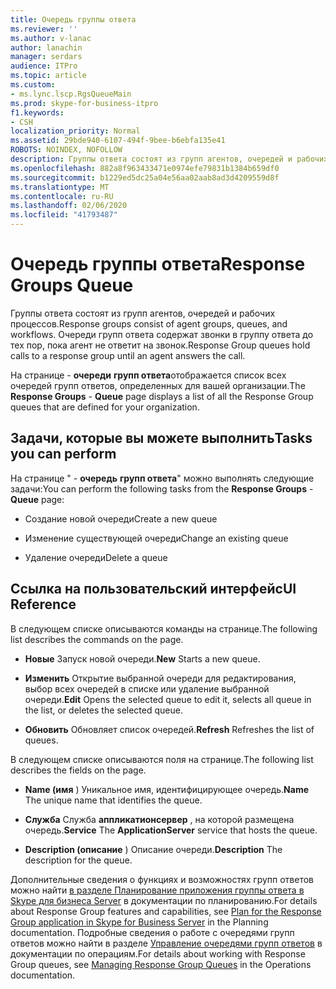 ```yaml
---
title: Очередь группы ответа
ms.reviewer: ''
ms.author: v-lanac
author: lanachin
manager: serdars
audience: ITPro
ms.topic: article
ms.custom:
- ms.lync.lscp.RgsQueueMain
ms.prod: skype-for-business-itpro
f1.keywords:
- CSH
localization_priority: Normal
ms.assetid: 29bde940-6107-494f-9bee-b6ebfa135e41
ROBOTS: NOINDEX, NOFOLLOW
description: Группы ответа состоят из групп агентов, очередей и рабочих процессов. Очереди групп ответа содержат звонки в группу ответа до тех пор, пока агент не ответит на звонок.
ms.openlocfilehash: 882a8f963433471e0974efe79831b1384b659df0
ms.sourcegitcommit: b1229ed5dc25a04e56aa02aab8ad3d4209559d8f
ms.translationtype: MT
ms.contentlocale: ru-RU
ms.lasthandoff: 02/06/2020
ms.locfileid: "41793487"
---
```

# <a name="response-groups-queue"></a><span data-ttu-id="cb02f-104">Очередь группы ответа</span><span class="sxs-lookup"><span data-stu-id="cb02f-104">Response Groups Queue</span></span>

<span data-ttu-id="cb02f-105">Группы ответа состоят из групп агентов, очередей и рабочих процессов.</span><span class="sxs-lookup"><span data-stu-id="cb02f-105">Response groups consist of agent groups, queues, and workflows.</span></span> <span data-ttu-id="cb02f-106">Очереди групп ответа содержат звонки в группу ответа до тех пор, пока агент не ответит на звонок.</span><span class="sxs-lookup"><span data-stu-id="cb02f-106">Response Group queues hold calls to a response group until an agent answers the call.</span></span>

<span data-ttu-id="cb02f-107">На странице - **очереди** **групп ответа**отображается список всех очередей групп ответов, определенных для вашей организации.</span><span class="sxs-lookup"><span data-stu-id="cb02f-107">The **Response Groups** - **Queue** page displays a list of all the Response Group queues that are defined for your organization.</span></span>

## <a name="tasks-you-can-perform"></a><span data-ttu-id="cb02f-108">Задачи, которые вы можете выполнить</span><span class="sxs-lookup"><span data-stu-id="cb02f-108">Tasks you can perform</span></span>

<span data-ttu-id="cb02f-109">На странице " - **очередь** **групп ответа**" можно выполнять следующие задачи:</span><span class="sxs-lookup"><span data-stu-id="cb02f-109">You can perform the following tasks from the **Response Groups** - **Queue** page:</span></span>

- <span data-ttu-id="cb02f-110">Создание новой очереди</span><span class="sxs-lookup"><span data-stu-id="cb02f-110">Create a new queue</span></span>

- <span data-ttu-id="cb02f-111">Изменение существующей очереди</span><span class="sxs-lookup"><span data-stu-id="cb02f-111">Change an existing queue</span></span>

- <span data-ttu-id="cb02f-112">Удаление очереди</span><span class="sxs-lookup"><span data-stu-id="cb02f-112">Delete a queue</span></span>

## <a name="ui-reference"></a><span data-ttu-id="cb02f-113">Ссылка на пользовательский интерфейс</span><span class="sxs-lookup"><span data-stu-id="cb02f-113">UI Reference</span></span>

<span data-ttu-id="cb02f-114">В следующем списке описываются команды на странице.</span><span class="sxs-lookup"><span data-stu-id="cb02f-114">The following list describes the commands on the page.</span></span>

- <span data-ttu-id="cb02f-115">**Новые** Запуск новой очереди.</span><span class="sxs-lookup"><span data-stu-id="cb02f-115">**New** Starts a new queue.</span></span>

- <span data-ttu-id="cb02f-116">**Изменить** Открытие выбранной очереди для редактирования, выбор всех очередей в списке или удаление выбранной очереди.</span><span class="sxs-lookup"><span data-stu-id="cb02f-116">**Edit** Opens the selected queue to edit it, selects all queue in the list, or deletes the selected queue.</span></span>

- <span data-ttu-id="cb02f-117">**Обновить** Обновляет список очередей.</span><span class="sxs-lookup"><span data-stu-id="cb02f-117">**Refresh** Refreshes the list of queues.</span></span>

<span data-ttu-id="cb02f-118">В следующем списке описываются поля на странице.</span><span class="sxs-lookup"><span data-stu-id="cb02f-118">The following list describes the fields on the page.</span></span>

- <span data-ttu-id="cb02f-119">**Name (имя** ) Уникальное имя, идентифицирующее очередь.</span><span class="sxs-lookup"><span data-stu-id="cb02f-119">**Name** The unique name that identifies the queue.</span></span>

- <span data-ttu-id="cb02f-120">**Служба** Служба **аппликатионсервер** , на которой размещена очередь.</span><span class="sxs-lookup"><span data-stu-id="cb02f-120">**Service** The **ApplicationServer** service that hosts the queue.</span></span>

- <span data-ttu-id="cb02f-121">**Description (описание** ) Описание очереди.</span><span class="sxs-lookup"><span data-stu-id="cb02f-121">**Description** The description for the queue.</span></span>

<span data-ttu-id="cb02f-122">Дополнительные сведения о функциях и возможностях групп ответов можно найти [в разделе Планирование приложения группы ответа в Skype для бизнеса Server](../../../plan-your-deployment/enterprise-voice-solution/response-group.md) в документации по планированию.</span><span class="sxs-lookup"><span data-stu-id="cb02f-122">For details about Response Group features and capabilities, see [Plan for the Response Group application in Skype for Business Server](../../../plan-your-deployment/enterprise-voice-solution/response-group.md) in the Planning documentation.</span></span> <span data-ttu-id="cb02f-123">Подробные сведения о работе с очередями групп ответов можно найти в разделе [Управление очередями групп ответов](https://technet.microsoft.com/library/1e91720c-ab67-4dfb-b30c-0ef2a8012310.aspx) в документации по операциям.</span><span class="sxs-lookup"><span data-stu-id="cb02f-123">For details about working with Response Group queues, see [Managing Response Group Queues](https://technet.microsoft.com/library/1e91720c-ab67-4dfb-b30c-0ef2a8012310.aspx) in the Operations documentation.</span></span>



